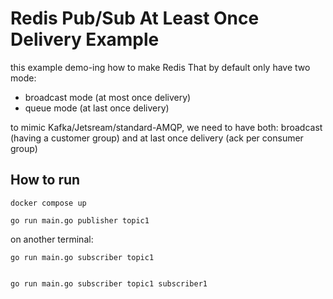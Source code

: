 
# Redis Pub/Sub At Least Once Delivery Example

this example demo-ing how to make Redis That by default only have two mode:
- broadcast mode (at most once delivery)
- queue mode (at last once delivery)

to mimic Kafka/Jetsream/standard-AMQP, we need to have both: broadcast (having a customer group) and at last once delivery (ack per consumer group)

## How to run

```shell
docker compose up

go run main.go publisher topic1
```

on another terminal:

```shell
go run main.go subscriber topic1


go run main.go subscriber topic1 subscriber1
```